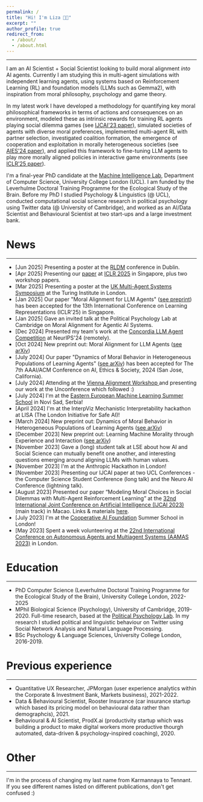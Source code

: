 ```yaml
---
permalink: /
title: "Hi! I'm Liza 👋🏼"
excerpt: ""
author_profile: true
redirect_from: 
  - /about/
  - /about.html
---
```

---
I am an AI Scientist + Social Scientist looking to build moral alignment _into_ AI agents. Currently I am studying this in multi-agent simulations with independent learning agents, using systems based on Reinforcement Learning (RL) and foundation models (LLMs such as Gemma2), with inspiration from moral philosophy, psychology and game theory. 

In my latest work I have developed a methodology for quantifying key moral philosophical frameworks in terms of actions and consequences on an environment, modeled these as intrinsic rewards for training RL agents playing social dilemma games (see [IJCAI'23 paper](https://doi.org/10.24963/ijcai.2023/36)), simulated societies of agents with diverse moral preferences, implemented multi-agent RL with partner selection, investigated coalition formation, the emergence of cooperation and exploitation in morally heterogeneous societies (see [AIES'24 paper](https://arxiv.org/abs/2403.04202)), and applied this framework to fine-tuning LLM agents to play more morally aligned policies in interactive game environments (see [ICLR'25 paper](https://arxiv.org/abs/2410.01639)).  

I'm a final-year PhD candidate at the [Machine Intelligence Lab](https://www.machineintelligencelab.ai/), Department of Computer Science, University College London (UCL). I am funded by the Leverhulme Doctoral Training Programme for the Ecological Study of the Brain. Before my PhD I studied Psychology & Linguistics (@ UCL), conducted computational social science research in political psychology using Twitter data (@ University of Cambridge), and worked as an AI/Data Scientist and Behavioural Scientist at two start-ups and a large investment bank. 

News
======
---
- [Jun 2025] Presenting a poster at the [RLDM](https://rldm.org/) conference in Dublin.
- [Apr 2025] Presenting our [paper](https://arxiv.org/abs/2410.01639) at [ICLR 2025](https://iclr.cc/) in Singapore, plus two workshop papers. 
- [Mar 2025] Presenting a poster at the [UK Multi-Agent Systems Symposium](https://www.turing.ac.uk/events/uk-multi-agent-systems-symposium-2025-uk-mas) at the Turing Institute in London. 
- [Jan 2025] Our paper "Moral Alignment for LLM Agents" ([see preprint](https://arxiv.org/abs/2410.01639)) has been accepted for the 13th International Conference on Learning Representations (ICLR'25) in Singapore. 
- [Jan 2025] Gave an invited talk at the Political Psychology Lab at Cambridge on Moral Alignment for Agentic AI Systems.
- [Dec 2024] Presented my team's work at the [Concordia LLM Agent Competition](https://neurips.cc/virtual/2024/competition/84791) at NeurIPS'24 (remotely). 
- [Oct 2024] New preprint out: Moral Alignment for LLM Agents ([see arXiv](https://arxiv.org/abs/2410.01639))
- [July 2024] Our paper "Dynamics of Moral Behavior in Heterogeneous Populations of Learning Agents" ([see arXiv](https://arxiv.org/html/2403.04202v2)) has been accepted for The 7th AAAI/ACM Conference on AI, Ethics & Society, 2024 (San Jose, California).
- [July 2024] Attending at the [Vienna Alignment Workshop ](https://far.ai/post/2024-08-vienna-alignment-workshop/#:~:text=The%20Vienna%20Alignment%20Workshop%20advanced,Workshops%2C%20register%20your%20interest%20here.) and presenting our work at the Unconference which followed :) 
- [July 2024] I'm at the [Eastern European Machine Learning Summer School](https://www.eeml.eu/home) in Novi Sad, Serbia! 
- [April 2024] I'm at the InterpViz Mechanistic Interpretability hackathon at LISA (The London Initiative for Safe AI)! 
- [March 2024] New preprint out: Dynamics of Moral Behavior in Heterogeneous Populations of Learning Agents ([see arXiv](https://arxiv.org/html/2403.04202v2))
- [December 2023] New preprint out: Learning Machine Morality through Experience and Interaction ([see arXiv](https://arxiv.org/abs/2312.01818))
- [November 2023] Gave a (long) student talk at LSE about how AI and Social Science can mutually benefit one another, and interesting questions emerging around aligning LLMs with human values.
- [November 2023] I'm at the Anthropic Hackathon in London!
- [November 2023] Presenting our IJCAI paper at two UCL Conferences - the Computer Science Student Conference (long talk) and the Neuro AI Conference (lightning talk). 
- [August 2023] Presented our paper “Modeling Moral Choices in Social Dilemmas with Multi-Agent Reinforcement Learning” at the [32nd International Joint Conference on Artificial Intelligence (IJCAI 2023)](https://ijcai-23.org/) (main track) in Macao. Links & materials [here](https://liza-tennant.github.io/publication/2023-modeling-moral-choices).
- [July 2023] I'm at the [Cooperative AI Foundation](https://www.cooperativeai.com/) Summer School in London! 
- [May 2023] Spent a week volunteering at the [22nd International Conference on Autonomous Agents and Multiagent Systems (AAMAS 2023)](https://aamas2023.soton.ac.uk/) in London.

Education
====
---
- PhD Computer Science (Leverhulme Doctoral Training Programme for the Ecological Study of the Brain), University College London, 2022-2025
- MPhil Biological Science (Psychology), University of Cambridge, 2019-2020. Full-time research, based at the [Political Psychology Lab](https://www.psychol.cam.ac.uk/polpsych). In my research I studied political and linguistic behaviour on Twitter using Social Network Analysis and Natural Language Processing.
- BSc Psychology & Language Sciences, University College London, 2016-2019.


Previous experience
======
---
- Quantitative UX Researcher, JPMorgan (user experience analytics within the Corporate & Investment Bank, Markets business), 2021-2022.
- Data & Behavioural Scientist, Rooster Insurance (car insurance startup which based its pricing model on behavioural data rather than demographcis), 2021.
- Behavioural & AI Scientist, ProdX.ai (productivity startup which was building a product to make digital workers more productive thourgh automated, data-driven & psychology-inspired coaching), 2020.


Other
======
---
I'm in the process of changing my last name from Karmannaya to Tennant. If you see different names listed on different publications, don't get confused :)
